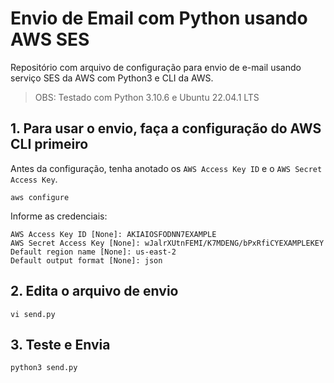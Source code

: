 # Envio de Email com Python usando AWS SES
Repositório com arquivo de configuração para envio de e-mail usando serviço SES da AWS com Python3 e CLI da AWS.

> OBS: Testado com Python 3.10.6 e Ubuntu 22.04.1 LTS

## 1. Para usar o envio, faça a configuração do AWS CLI primeiro

Antes da configuração, tenha anotado os  `AWS Access Key ID` e o `AWS Secret Access Key`.

```shell
aws configure
```

Informe as credenciais:

```shell
AWS Access Key ID [None]: AKIAIOSFODNN7EXAMPLE
AWS Secret Access Key [None]: wJalrXUtnFEMI/K7MDENG/bPxRfiCYEXAMPLEKEY
Default region name [None]: us-east-2
Default output format [None]: json
```
## 2. Edita o arquivo de envio

```shell
vi send.py
```

## 3. Teste e Envia

```shell
python3 send.py
```
